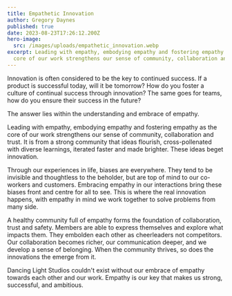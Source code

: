 ```yaml
---
title: Empathetic Innovation
author: Gregory Daynes
published: true
date: 2023-08-23T17:26:12.200Z
hero-image:
  src: /images/uploads/empathetic_innovation.webp
excerpt: Leading with empathy, embodying empathy and fostering empathy as the
  core of our work strengthens our sense of community, collaboration and trust.
---
```

Innovation is often considered to be the key to continued success. If a product is successful today, will it be tomorrow? How do you foster a culture of continual success through innovation? The same goes for teams, how do you ensure their success in the future?

The answer lies within the understanding and embrace of empathy.

Leading with empathy, embodying empathy and fostering empathy as the core of our work strengthens our sense of community, collaboration and trust. It is from a strong community that ideas flourish, cross-pollenated with diverse learnings, iterated faster and made brighter. These ideas beget innovation.

Through our experiences in life, biases are everywhere. They tend to be invisible and thoughtless to the beholder, but are top of mind to our co-workers and customers. Embracing empathy in our interactions bring these biases front and centre for all to see. This is where the real innovation happens, with empathy in mind we work together to solve problems from many side.

A healthy community full of empathy forms the foundation of collaboration, trust and safety. Members are able to express themselves and explore what impacts them. They embolden each other as cheerleaders not competitors. Our collaboration becomes richer, our communication deeper, and we develop a sense of belonging. When the community thrives, so does the innovations the emerge from it.

Dancing Light Studios couldn't exist without our embrace of empathy towards each other and our work. Empathy is our key that makes us strong, successful, and ambitious.